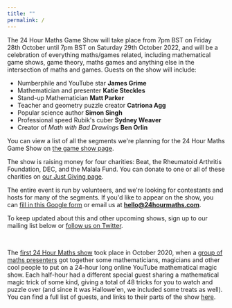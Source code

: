 ```yaml
---
title: ""
permalink: /
---
```


The 24 Hour Maths Game Show will take place from 7pm BST on Friday 28th October until 7pm BST on Saturday 29th October 2022, and will be a celebration of everything maths/games related, including mathematical game shows, game theory, maths games and anything else in the intersection of maths and games.
Guests on the show will include:

- Numberphile and YouTube star **James Grime**
- Mathematician and presenter **Katie Steckles**
- Stand-up Mathematician **Matt Parker**
- Teacher and geometry puzzle creator **Catriona Agg**
- Popular science author **Simon Singh**
- Professional speed Rubik's cuber **Sydney Weaver**
- Creator of *Math with Bad Drawings* **Ben Orlin**

You can view a list of all the segments we're planning for the 24 Hour Maths Game Show on [the game show page](game-show.md).

The show is raising money for four charities: Beat, the Rheumatoid Arthritis Foundation, DEC, and the Malala Fund.
You can donate to one or all of these charities on [our Just Giving page](https://www.justgiving.com/team/24hourmathsgameshow).

The entire event is run by volunteers, and we're looking for contestants and hosts for many of the segments. If you'd like to appear on the show, you can
[fill in this Google form](https://forms.gle/Zi89Aa3hEAQcEbZM6) or email us at **hello@24hourmaths.com**.

To keep updated about this and other upcoming shows, sign up to our mailing list below or [follow us on Twitter](https://twitter.com/24hmaths).

<div style="text-align: center" class="sender-form-field" data-sender-form-id="kyx9nvl2akal8dqdddu"></div>

<br />

The [first 24 Hour Maths show](magic.md) took place in October 2020, when a [group of maths presenters](team.md) got together some mathematicians, 
magicians and other cool people to put on a 24-hour long online YouTube mathematical magic show. Each half-hour had a 
different special guest sharing a mathematical magic trick of some kind, giving a total of 48 tricks for you to watch and 
puzzle over (and since it was Hallowe'en, we included some treats as well).
You can find a full list of guests, and links to their parts of the show [here](magic.md).
